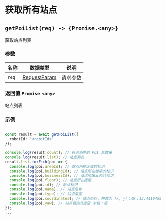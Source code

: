 # 获取所有站点

## `getPoiList(req) -> {Promise.<any>}`

获取站点列表

### 参数

| 名称  | 数据类型                              | 说明     |
| ----- | ------------------------------------- | -------- |
| `req` | [RequestParam](../../../Define/Define-RequestParam) | 请求参数 |

### 返回值 `Promise.<any>`

站点列表

### 示例

```typescript
...
const result = await getPoiList({
  robotId: "<robotId>"
});

console.log(result.count); // 符合条件的 POI 总数量
console.log(result.list); // 站点列表
result.list.forEach(poi => {
  console.log(poi.areaId); // 站点所在区域的标识
  console.log(poi.buildingId); // 站点所在楼宇的标识
  console.log(poi.businessId); // 站点所属业务的标识
  console.log(poi.floor); // 站点所在楼层
  console.log(poi.id); // 站点标识
  console.log(poi.name); // 站点名称
  console.log(poi.type); // 站点类型
  console.log(poi.coordinates); // 站点坐标，格式为 [x, y]；如 [13.411045089526397,-6.95027412476179]
  console.log(poi.yaw); // 站点朝向角度值 单位：度
});
...
```

